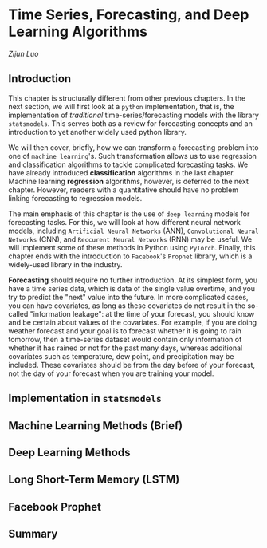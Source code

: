 <!-- omit in toc -->
Time Series, Forecasting, and Deep Learning Algorithms
==========

*Zijun Luo*

## Introduction

This chapter is structurally different from other previous chapters. In the next section, we will first look at a `python` implementation, that is, the implementation of *traditional* time-series/forecasting models with the library `statsmodels`. This serves both as a review for forecasting concepts and an introduction to yet another widely used python library.

We will then cover, briefly, how we can transform a forecasting problem into one of `machine learning`'s. Such transformation allows us to use regression and classification algorithms to tackle complicated forecasting tasks. We have already introduced **classification** algorithms in the last chapter. Machine learning **regression** algorithms, however, is deferred to the next chapter. However, readers with a quantitative should have no problem linking forecasting to regression models.

The main emphasis of this chapter is the use of `deep learning` models for forecasting tasks. For this, we will look at how different neural network models, including `Artificial Neural Networks` (ANN), `Convolutional Neural Networks` (CNN), and `Reccurent Neural Networks` (RNN) may be useful. We will implement some of these methods in Python using `PyTorch`. Finally, this chapter ends with the introduction to `Facebook`'s `Prophet` library, which is a widely-used library in the industry.

**Forecasting** should require no further introduction. At its simplest form, you have a time series data, which is data of the single value overtime, and you try to predict the "next" value into the future. In more complicated cases, you can have covariates, as long as these covariates do not result in the so-called "information leakage": at the time of your forecast, you should know and be certain about values of the covariates. For example, if you are doing weather forecast and your goal is to forecast whether it is going to rain tomorrow, then a time-series dataset would contain only information of whether it has rained or not for the past many days, whereas additional covariates such as temperature, dew point, and precipitation may be included. These covariates should be from the day before of your forecast, not the day of your forecast when you are training your model.

## Implementation in `statsmodels`

## Machine Learning Methods (Brief)

## Deep Learning Methods

## Long Short-Term Memory (LSTM)

## Facebook Prophet

## Summary